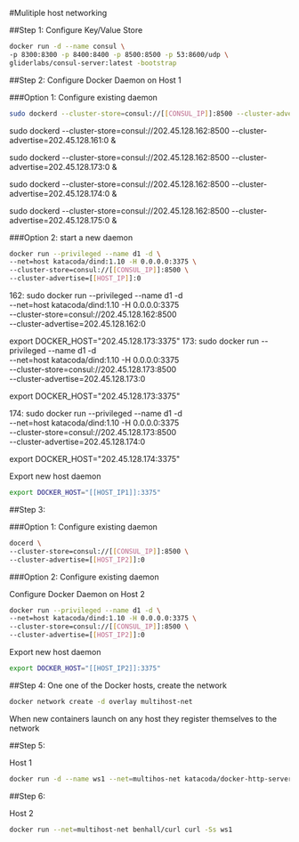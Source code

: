 #Mulitiple host networking 


##Step 1:
Configure Key/Value Store 

```sh
docker run -d --name consul \
-p 8300:8300 -p 8400:8400 -p 8500:8500 -p 53:8600/udp \
gliderlabs/consul-server:latest -bootstrap
```

##Step 2:
Configure Docker Daemon on Host 1

###Option 1: Configure existing daemon

```sh
sudo dockerd --cluster-store=consul://[[CONSUL_IP]]:8500 --cluster-advertise=[[HOST_IP1]]:0
```

sudo dockerd --cluster-store=consul://202.45.128.162:8500 --cluster-advertise=202.45.128.161:0 &

sudo dockerd --cluster-store=consul://202.45.128.162:8500 --cluster-advertise=202.45.128.173:0 &

sudo dockerd --cluster-store=consul://202.45.128.162:8500 --cluster-advertise=202.45.128.174:0 &

sudo dockerd --cluster-store=consul://202.45.128.162:8500 --cluster-advertise=202.45.128.175:0 &

###Option 2: start a new daemon

```sh
docker run --privileged --name d1 -d \
--net=host katacoda/dind:1.10 -H 0.0.0.0:3375 \
--cluster-store=consul://[[CONSUL_IP]]:8500 \
--cluster-advertise=[[HOST_IP]]:0
```

162:
sudo docker run --privileged --name d1 -d \
--net=host katacoda/dind:1.10 -H 0.0.0.0:3375 \
--cluster-store=consul://202.45.128.162:8500 \
--cluster-advertise=202.45.128.162:0

export DOCKER_HOST="202.45.128.173:3375"
173:
sudo docker run --privileged --name d1 -d \
--net=host katacoda/dind:1.10 -H 0.0.0.0:3375 \
--cluster-store=consul://202.45.128.173:8500 \
--cluster-advertise=202.45.128.173:0

export DOCKER_HOST="202.45.128.173:3375"


174:
sudo docker run --privileged --name d1 -d \
--net=host katacoda/dind:1.10 -H 0.0.0.0:3375 \
--cluster-store=consul://202.45.128.173:8500 \
--cluster-advertise=202.45.128.174:0

export DOCKER_HOST="202.45.128.174:3375"

Export new host daemon
```sh
export DOCKER_HOST="[[HOST_IP1]]:3375"
```
##Step 3:

###Option 1: Configure existing daemon

```sh
docerd \
--cluster-store=consul://[[CONSUL_IP]]:8500 \
--cluster-advertise=[[HOST_IP2]]:0
```
###Option 2: Configure existing daemon

Configure Docker Daemon on Host 2

```sh
docker run --privileged --name d1 -d \
--net=host katacoda/dind:1.10 -H 0.0.0.0:3375 \
--cluster-store=consul://[[CONSUL_IP]]:8500 \
--cluster-advertise=[[HOST_IP2]]:0
```

Export new host daemon
```sh
export DOCKER_HOST="[[HOST_IP2]]:3375"
```

##Step 4:
One one of the Docker hosts, create the network

```sh
docker network create -d overlay multihost-net
```

When new containers launch on any host they register themselves to the network

##Step 5:

Host 1

```sh
docker run -d --name ws1 --net=multihos-net katacoda/docker-http-server
```
##Step 6:

Host 2
```sh
docker run --net=multihost-net benhall/curl curl -Ss ws1
```